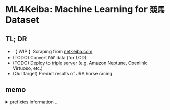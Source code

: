 # ML4Keiba: Machine Learning for `競馬` Dataset

## TL; DR

- 【 WIP 】Scraping from [netkeiba.com](https://www.netkeiba.com/)
- (TODO) Convert `RDF` data (for LOD)
- (TODO) Deploy to [triple server](https://en.wikipedia.org/wiki/Triplestore) (e.g. Amazon Neptune, Openlink Virtuoso, etc.)
- (Our target) Predict results of JRA horse racing

## memo

<details>
<summary>prefixies information ... </summary>

#### prefix

```sparql
@prefix netkeiba: <https://db.netkeiba.com/> .
@prefix race: <https://db.netkeiba.com/race/> .

# @prefix tansho: <https://db.netkeiba.com/race/win#> .
# @prefix fukusho: <https://db.netkeiba.com/race/place#> .
# @prefix wakutan: <https://db.netkeiba.com/race/bracket_exacta#> .
# @prefix wakuren: <https://db.netkeiba.com/race/bracket_quinella#> .
# @prefix wide: <https://db.netkeiba.com/race/quinella_place#> .
# @prefix umatan: <https://db.netkeiba.com/race/exacta#> .
# @prefix umaren: <https://db.netkeiba.com/race/quinella#> .
# @prefix sanrenpuku: <https://db.netkeiba.com/race/trio#> .
# @prefix sanrentan: <https://db.netkeiba.com/race/trifecta#> .

@prefix baken: <https://db.netkeiba.com/race/baken/> .
@prefix horse_number: <https://db.netkeiba.com/race/horse_number#> .
@prefix post_position: <https://db.netkeiba.com/race/post_position#> .
```

#### race

- `race:track` : 芝，ダート，障害
- `race:direction` : 右，左，直線，None（※障害）
- `race:distance` : 走行距離
- `race:weather` : 天気
- `race:going` : 地面の状態
- `race:start_at` : 発走時刻
- `race:title` : レースのタイトル
- `race:grade` : レースの格付
- `race:date` : 開催日
- `race:round` : XX 回目の開催
- `race:course` : 開催場所
- `race:days` : XX 日目
- `race:requirement` : 出場要件
- `race:rule` : 参加制限
- `race:dividend` : 配当
  - [] : 空白ノード
    - `baken:type` : 馬券の種別
    - `baken:number` : 的中番号
    - `baken:dividend` : 配当
    - `baken:rank` : 人気
      - （以下同様）
- `race:spacing_on_corner` : spacing_on_corner: コーナーでの配置
  - spacing_on_corner:1 spacing_on_corner:2 spacing_on_corner:3 spacing_on_corner:4
- `race:laptime` : ラップタイム（規定距離ごとの時間）
- `race:pacemaker` : 先頭の通過タイム（累計時間）
- `horse_number:X`: 馬番
- `post_position:X` : 枠番
- `race:finishing_order` : 着順
- `race:runner` : 出走馬一覧

#### horse

```sparql
@prefix netkeiba: <https://db.netkeiba.com/> .
@prefix horse: <https://db.netkeiba.com/horse/> .
@prefix sire: <https://db.netkeiba.com/horse/sire/> .
@prefix bms: <https://db.netkeiba.com/horse/bms/> .

@prefix relation: <https://db.netkeiba.com/horse/ped#> .
@prefix result: <https://db.netkeiba.com/horse/result#> .
@prefix result_sire: <https://db.netkeiba.com/horse//sire/result#> .
@prefix result_bms: <https://db.netkeiba.com/horse/bms/result#> .
```

- `horse:stallion` : 種牡馬かどうか（Boolean）
- `horse:birthday` : 生年月日
- `horse:trainer` : 調教師
- `horse:owner` : owner: 馬主
- `horse:breeder` :breeder: 生産者
- `horse:country` :country: 産地
- `horse:sale_price` :sale_price: セリ取引価格
- `horse:prize_total` : 総獲得賞金
- `horse:win` : １着
- `horse:second` : ２着
- `horse:third` : ３着
- `horse:lose` : ４着以降
- `horse:race_total` : 総レース数
- `relation:XX` :
  - 父 母 父父 父母 母父 母母 父父父 父父母 父母父 父母母 母父父 母父母 母母父 母母母 父父父父 父父父母 父父母父 父父母母 父母父父 父母父母 父母母父 父母母母 母父父父 母父父母 母父母父 母父母母 母母父父 母母父母 母母母父 母母母母 父父父父父 父父父父母 父父父母父 父父父母母 父父母父父 父父母父母 父父母母父 父父母母母 父母父父父 父母父父母 父母父母父 父母父母母 父母母父父 父母母父母 父母母母父 父母母母母 母父父父父 母父父父母 母父父母父 母父父母母 母父母父父 母父母父母 母父母母父 母父母母母 母母父父父 母母父父母 母母父母父 母母父母母 母母母父父 母母母父母 母母母母父 母母母母母
  - ただし，「父＝`f`」「母＝`m`」で表記
  <!-- cf. https://www.asahi-net.or.jp/~ax2s-kmtn/internet/rdf/rdf-primer.html -->
- `result:RACE_ID`
  - [] : 空白ノード
    - `horse:running`: 参加レース
    - `horse:finishing_order` : 着順
    - `horse:odds` : 単勝
    - `horse:odds_rank` : 人気
    - `horse:sex` : 性別
    - `horse:age` : 年齢
    - `horse:weight` : 体重
    - `horse:gain` : 体重変化(前走比)
    - `horse:impost` : 斤量
    - `horse:racetime` : タイム
    - `horse:margin` : 着差通過
    - `horse:spurt` : 上り
    - `horse:jockey` : 騎手
    - `horse:trainer`: 調教師
    - `horse:owner` : 馬主
    - `horse:prize_money` : 賞金(万円)

#### sire / bms (horse の特殊例？)

- horse
  - `horse:years_sire`: 種牡馬として活躍した年のリスト
  - `result_sire:YYYY`
    - [] : 空白ノード
      - `sire:rank` : 順位
      - `sire:run_horse` : 出走頭数
      - `sire:win_horse` : 勝馬頭数
      - `sire:run_total` : 出走回数
      - `sire:win_total` : 勝利回数
      - `sire:grade_run` : 重賞/出走
      - `sire:grade_win` : 重賞/勝利
      - `sire:special_run` : 特別/出走
      - `sire:special_win` : 特別/勝利
      - `sire:general_run` : 平場/出走
      - `sire:general_win` : 平場/勝利
      - `sire:turf_run` : 芝/出走
      - `sire:turf_win` : 芝/勝利
      - `sire:dart_run` : ダート/出走
      - `sire:dart_win` : ダート/勝利
      - `sire:win_ratio` : 勝馬率
      - `sire:eanings_index` : EI
      - `sire:prize_total` : 入着賞金(万円)
      - `sire:distance_avg_turf` : 平均距離(芝)
      - `sire:distance_avg_dart` : 平均距離(ダ)
      - `sire:representative` : 代表馬
  - `horse:years_bms`: 種牡馬として活躍した年のリスト
  - `result_bms:YYYY`
    - [] : 空白ノード
      - `bms:rank` : 順位
      - `bms:run_horse` : 出走頭数
      - `bms:win_horse` : 勝馬頭数
      - `bms:run_total` : 出走回数
      - `bms:win_total` : 勝利回数
      - `bms:grade_run` : 重賞/出走
      - `bms:grade_win` : 重賞/勝利
      - `bms:special_run` : 特別/出走
      - `bms:special_win` : 特別/勝利
      - `bms:general_run` : 平場/出走
      - `bms:general_win` : 平場/勝利
      - `bms:turf_run` : 芝/出走
      - `bms:turf_win` : 芝/勝利
      - `bms:dart_run` : ダート/出走
      - `bms:dart_win` : ダート/勝利
      - `bms:win_ratio` : 勝馬率
      - `bms:eanings_index` : EI
      - `bms:prize_total` : 入着賞金(万円)
      - `bms:distance_avg_turf` : 平均距離(芝)
      - `bms:distance_avg_dart` : 平均距離(ダ)
      - `bms:representative` : 代表馬

</details>
